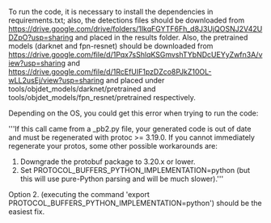 To run the code, it is necessary to install the dependencies in requirements.txt; also, the detections files should be downloaded from https://drive.google.com/drive/folders/1IkqFGYTF6Fh_d8J3UjQOSNJ2V42UDZpO?usp=sharing and placed in the results folder. Also, the pretrained models (darknet and fpn-resnet) should be downloaded from https://drive.google.com/file/d/1Pqx7sShlqKSGmvshTYbNDcUEYyZwfn3A/view?usp=sharing and https://drive.google.com/file/d/1RcEfUIF1pzDZco8PJkZ10OL-wLL2usEj/view?usp=sharing and placed under tools/objdet_models/darknet/pretrained and tools/objdet_models/fpn_resnet/pretrained respectively.

Depending on the OS, you could get this error when trying to run the code:

'''If this call came from a _pb2.py file, your generated code is out of date and must be regenerated with protoc >= 3.19.0.
If you cannot immediately regenerate your protos, some other possible workarounds are:
 1. Downgrade the protobuf package to 3.20.x or lower.
 2. Set PROTOCOL_BUFFERS_PYTHON_IMPLEMENTATION=python (but this will use pure-Python parsing and will be much slower).'''
 
 
 Option 2. (executing the command 'export PROTOCOL_BUFFERS_PYTHON_IMPLEMENTATION=python') should be the easiest fix.
